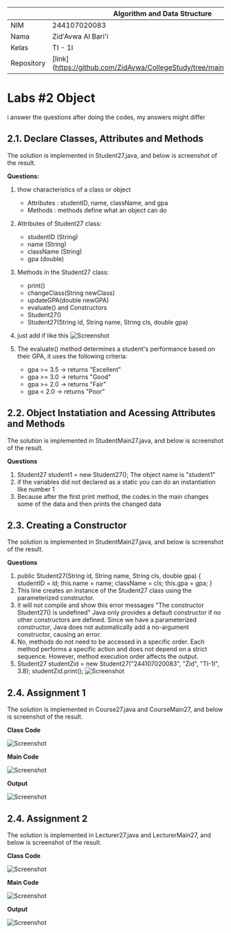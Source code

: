 |  | Algorithm and Data Structure |
|--|--|
| NIM |  244107020083|
| Nama |  Zid'Avwa Al Bari'i |
| Kelas | TI - 1I |
| Repository | [link] (https://github.com/ZidAvwa/CollegeStudy/tree/main/2ndSemester) |

# Labs #2 Object
i answer the questions after doing the codes, my answers might differ
## 2.1. Declare Classes, Attributes and Methods

The solution is implemented in Student27.java, and below is screenshot of the result.

**Questions:**
1. thow characteristics of a class or object
    - Attributes : studentID, name, className, and gpa
    - Methods : methods define what an object can do
2.  Attributes of Student27 class:
    - studentID (String)
    - name (String)
    - className (String)
    - gpa (double)
3. Methods in the Student27 class:
    - print()
    - changeClass(String newClass)
    - updateGPA(double newGPA)
    - evaluate()
    and Constructors 
    - Student27() 
    - Student27(String id, String name, String cls, double gpa)
4. just add if like this
![Screenshot](img/1,4.png)

5. The evaluate() method determines a student's performance based on their GPA, it uses the following criteria:
    - gpa >= 3.5 → returns "Excellent"
    - gpa >= 3.0 → returns "Good"
    - gpa >= 2.0 → returns "Fair"
    - gpa < 2.0 → returns "Poor"

## 2.2. Object Instatiation and Acessing Attributes and Methods

The solution is implemented in StudentMain27.java, and below is screenshot of the result.

**Questions**
1. Student27 student1 = new Student27();
    The object name is "student1"
2. if the variables did  not declared as a static you can do an instantiation like number 1 
3. Because after the first print method, the codes in the main changes some of the data and then prints the changed data

## 2.3. Creating a Constructor

The solution is implemented in StudentMain27.java, and below is screenshot of the result.

**Questions**
1. public Student27(String id, String name, String cls, double gpa) {
    studentID = id;
    this.name = name;
    className = cls;
    this.gpa = gpa;
}
2. This line creates an instance of the Student27 class using the parameterized constructor.
3. it will not compile and show this error messages
    "The constructor Student27() is undefined"
    Java only provides a default constructor if no other constructors are defined. Since we have a parameterized constructor, Java does not automatically add a no-argument constructor, causing an error.
4. No, methods do not need to be accessed in a specific order. Each method performs a specific action and does not depend on a strict sequence. However, method execution order affects the output.
5. Student27 studentZid = new Student27("244107020083", "Zid", "TI-1I", 3.8);
    studentZid.print();
![Screenshot](img/3,5.png)


## 2.4. Assignment 1

The solution is implemented in Course27.java and CourseMain27, and below is screenshot of the result.

**Class Code**

![Screenshot](img/Course27.png)

**Main Code**

![Screenshot](img/CourseMain27.png)

**Output**

![Screenshot](img/CourseRslt27.png)

## 2.4. Assignment 2

The solution is implemented in Lecturer27.java and LecturerMain27, and below is screenshot of the result.

**Class Code**

![Screenshot](img/Lecturer27.png)

**Main Code**

![Screenshot](img/LecturerMain27.png)

**Output**

![Screenshot](img/LecturerRslt27.png)